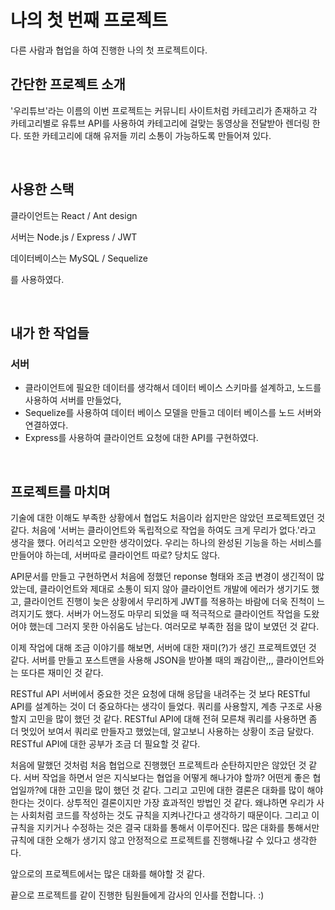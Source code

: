 # 나의 첫 번째 프로젝트

다른 사람과 협업을 하여 진행한 나의 첫 프로젝트이다.

## 간단한 프로젝트 소개

'우리튜브'라는 이름의 이번 프로젝트는 커뮤니티 사이트처럼 카테고리가 존재하고 각 카테고리별로 유튜브 API를 사용하여 카테고리에 걸맞는 동영상을 전달받아 렌더링 한다. 또한 카테고리에 대해 유저들 끼리 소통이 가능하도록 만들어져 있다.

</br>

## 사용한 스택

클라이언트는 React / Ant design

서버는 Node.js / Express / JWT

데이터베이스는 MySQL / Sequelize

를 사용하였다.

</br>

## 내가 한 작업들

### 서버

- 클라이언트에 필요한 데이터를 생각해서 데이터 베이스 스키마를 설계하고, 노드를 사용하여 서버를 만들었다,
- Sequelize를 사용하여 데이터 베이스 모델을 만들고 데이터 베이스를 노드 서버와 연결하였다.
- Express를 사용하여 클라이언트 요청에 대한 API를 구현하였다.

</br>

## 프로젝트를 마치며

기술에 대한 이해도 부족한 상황에서 협업도 처음이라 쉽지만은 않았던 프로젝트였던 것 같다. 처음에 '서버는 클라이언트와 독립적으로 작업을 하여도 크게 무리가 없다.'라고 생각을 했다. 어리석고 오만한 생각이었다. 우리는 하나의 완성된 기능을 하는 서비스를 만들어야 하는데, 서버따로 클라이언트 따로? 당치도 않다.

API문서를 만들고 구현하면서 처음에 정했던 reponse 형태와 조금 변경이 생긴적이 많았는데, 클라이언트와 제대로 소통이 되지 않아 클라이언트 개발에 에러가 생기기도 했고, 클라이언트 진행이 늦은 상황에서 무리하게 JWT를 적용하는 바람에 더욱 진척이 느려지기도 했다. 서버가 어느정도 마무리 되었을 때 적극적으로 클라이언트 작업을 도왔어야 했는데 그러지 못한 아쉬움도 남는다. 여러모로 부족한 점을 많이 보였던 것 같다.

이제 작업에 대해 조금 이야기를 해보면, 서버에 대한 재미(?)가 생긴 프로젝트였던 것 같다. 서버를 만들고 포스트맨을 사용해 JSON을 받아볼 때의 쾌감이란,,, 클라이언트와는 또다른 재미인 것 같다. 

RESTful API 서버에서 중요한 것은 요청에 대해 응답을 내려주는 것 보다 RESTful API를 설계하는 것이 더 중요하다는 생각이 들었다. 쿼리를 사용할지, 계층 구조로 사용할지 고민을 많이 했던 것 같다. RESTful API에 대해 전혀 모른채 쿼리를 사용하면 좀 더 멋있어 보여서 쿼리로 만들자고 했었는데, 알고보니 사용하는 상황이 조금 달랐다. RESTful API에 대한 공부가 조금 더 필요할 것 같다.

처음에 말했던 것처럼 처음 협업으로 진행했던 프로젝트라 순탄하지만은 않았던 것 같다. 서버 작업을 하면서 얻은 지식보다는 협업을 어떻게 해나가야 할까? 어떤게 좋은 협업일까?에 대한 고민을 많이 했던 것 같다. 그리고 고민에 대한 결론은 대화를 많이 해야한다는 것이다. 상투적인 결론이지만 가장 효과적인 방법인 것 같다. 왜냐하면 우리가 사는 사회처럼 코드를 작성하는 것도 규칙을 지켜나간다고 생각하기 때문이다.  그리고 이 규칙을 지키거나 수정하는 것은 결국 대화를 통해서 이루어진다. 많은 대화를 통해서만 규칙에 대한 오해가 생기지 않고 안정적으로 프로젝트를 진행해나갈 수 있다고 생각한다.

앞으로의 프로젝트에서는 많은 대화를 해야할 것 같다.



끝으로 프로젝트를 같이 진행한 팀원들에게 감사의 인사를 전합니다. :)

